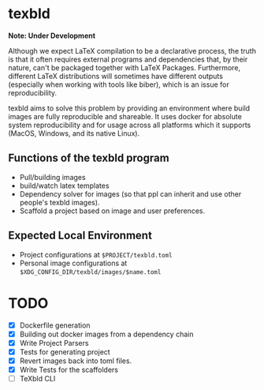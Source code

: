 # texbld

**Note: Under Development**

Although we expect LaTeX compilation to be a declarative process, the truth is
that it often requires external programs and dependencies that, by their nature,
can't be packaged together with LaTeX Packages. Furthermore, different LaTeX
distributions will sometimes have different outputs (especially when working
with tools like biber), which is an issue for reproducibility.

texbld aims to solve this problem by providing an environment where build images
are fully reproducible and shareable. It uses docker for absolute system
reproducibility and for usage across all platforms which it supports (MacOS,
Windows, and its native Linux).

## Functions of the texbld program

- Pull/building images
- build/watch latex templates
- Dependency solver for images (so that ppl can inherit and use other people's
  texbld images).
- Scaffold a project based on image and user preferences.

## Expected Local Environment

- Project configurations at `$PROJECT/texbld.toml`
- Personal image configurations at `$XDG_CONFIG_DIR/texbld/images/$name.toml`

# TODO

- [x] Dockerfile generation
- [x] Building out docker images from a dependency chain
- [x] Write Project Parsers
- [x] Tests for generating project
- [x] Revert images back into toml files.
- [x] Write Tests for the scaffolders
- [ ] TeXbld CLI
